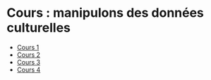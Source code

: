 # Cours : manipulons des données culturelles

- [Cours 1](cours-1.md)
- [Cours 2](cours-2.md)
- [Cours 3](cours-3.md)
- [Cours 4](cours-4.md)

